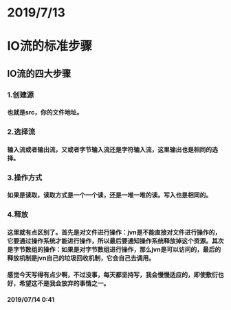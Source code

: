 # 2019/7/13

# IO流的标准步骤

## IO流的四大步骤

### 1.创建源 

#### 也就是src，你的文件地址。

### 2.选择流

#### 输入流或者输出流，又或者字节输入流还是字符输入流，这里输出也是相同的选择。

### 3.操作方式

#### 如果是读取，读取方式是一个一个读，还是一堆一堆的读。写入也是相同的。

### 4.释放

#### 这里就有点区别了。首先是对文件进行操作：jvn是不能直接对文件进行操作的，它要通过操作系统才能进行操作，所以最后要通知操作系统释放掉这个资源。其次是字节数组的操作：如果是对字节数组进行操作，那么jvn是可以访问的，最后的释放机制是jvn自己的垃圾回收机制，它会自己去调用。

#### 感觉今天写得有点少啊，不过没事，每天都坚持写，我会慢慢适应的，即使敷衍也好，希望这不是我会放弃的事情之一。

#### 2019/07/14 0:41